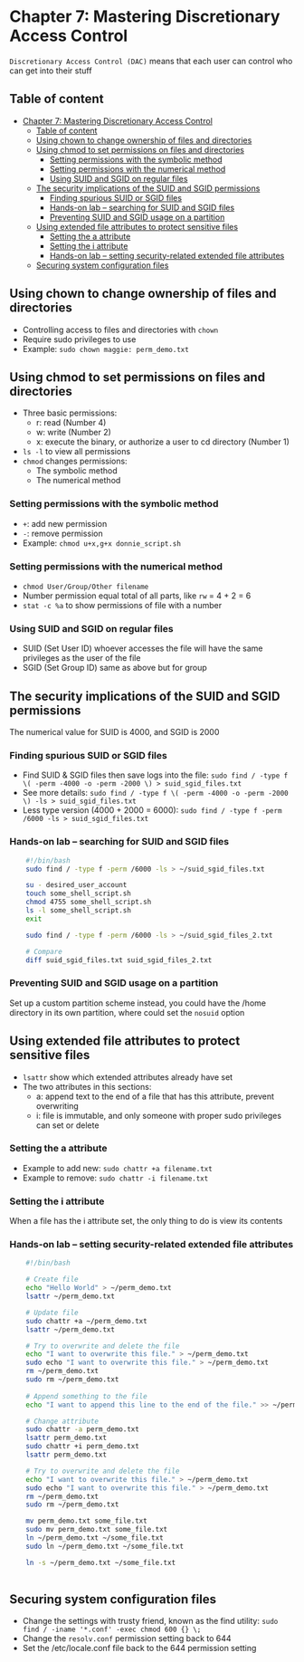 # Chapter 7: Mastering Discretionary Access Control

`Discretionary Access Control (DAC)` means that each user can control who can get into their stuff

## Table of content

- [Chapter 7: Mastering Discretionary Access Control](#chapter-7-mastering-discretionary-access-control)
  - [Table of content](#table-of-content)
  - [Using chown to change ownership of files and directories](#using-chown-to-change-ownership-of-files-and-directories)
  - [Using chmod to set permissions on files and directories](#using-chmod-to-set-permissions-on-files-and-directories)
    - [Setting permissions with the symbolic method](#setting-permissions-with-the-symbolic-method)
    - [Setting permissions with the numerical method](#setting-permissions-with-the-numerical-method)
    - [Using SUID and SGID on regular files](#using-suid-and-sgid-on-regular-files)
  - [The security implications of the SUID and SGID permissions](#the-security-implications-of-the-suid-and-sgid-permissions)
    - [Finding spurious SUID or SGID files](#finding-spurious-suid-or-sgid-files)
    - [Hands-on lab – searching for SUID and SGID files](#hands-on-lab--searching-for-suid-and-sgid-files)
    - [Preventing SUID and SGID usage on a partition](#preventing-suid-and-sgid-usage-on-a-partition)
  - [Using extended file attributes to protect sensitive files](#using-extended-file-attributes-to-protect-sensitive-files)
    - [Setting the a attribute](#setting-the-a-attribute)
    - [Setting the i attribute](#setting-the-i-attribute)
    - [Hands-on lab – setting security-related extended file attributes](#hands-on-lab--setting-security-related-extended-file-attributes)
  - [Securing system configuration files](#securing-system-configuration-files)

## Using chown to change ownership of files and directories

 - Controlling access to files and directories with `chown`
 - Require sudo privileges to use
 - Example: `sudo chown maggie: perm_demo.txt`    

## Using chmod to set permissions on files and directories

 - Three basic permissions:
    - r: read (Number 4)
    - w: write (Number 2)
    - x: execute the binary, or authorize a user to cd directory (Number 1)
 - `ls -l` to view all permissions
 - `chmod` changes permissions:
    - The symbolic method
    - The numerical method 

### Setting permissions with the symbolic method

 - `+`: add new permission
 - `-`: remove permission
 - Example: `chmod u+x,g+x donnie_script.sh`

### Setting permissions with the numerical method

 - `chmod User/Group/Other filename`   
 - Number permission equal total of all parts, like `rw` = 4 + 2 = 6
 - `stat -c %a` to show permissions of file with a number

### Using SUID and SGID on regular files

 - SUID (Set User ID) whoever accesses the file will have the same privileges as the user of the file
 - SGID (Set Group ID) same as above but for group

## The security implications of the SUID and SGID permissions
 
The numerical value for SUID is 4000, and SGID is 2000

### Finding spurious SUID or SGID files

 - Find SUID & SGID files then save logs into the file: `sudo find / -type f \( -perm -4000 -o -perm -2000 \) > suid_sgid_files.txt`
 - See more details: `sudo find / -type f \( -perm -4000 -o -perm -2000 \) -ls > suid_sgid_files.txt`
 - Less type version (4000 + 2000 = 6000): `sudo find / -type f -perm /6000 -ls > suid_sgid_files.txt` 


### Hands-on lab – searching for SUID and SGID files

```sh
    #!/bin/bash
    sudo find / -type f -perm /6000 -ls > ~/suid_sgid_files.txt

    su - desired_user_account
    touch some_shell_script.sh
    chmod 4755 some_shell_script.sh
    ls -l some_shell_script.sh
    exit

    sudo find / -type f -perm /6000 -ls > ~/suid_sgid_files_2.txt

    # Compare 
    diff suid_sgid_files.txt suid_sgid_files_2.txt
```

### Preventing SUID and SGID usage on a partition

Set up a custom partition scheme instead, you could have the /home directory in its own partition, where could set the `nosuid` option

## Using extended file attributes to protect sensitive files

 - `lsattr` show which extended attributes already have set
 - The two attributes in this sections:
    - a: append text to the end of a file that has this attribute, prevent overwriting
    - i: file is immutable, and only someone with proper sudo privileges can set or delete

### Setting the a attribute

 - Example to add new: `sudo chattr +a filename.txt`
 - Example to remove: `sudo chattr -i filename.txt`

### Setting the i attribute

When a file has the i attribute set, the only thing to do is view its contents

### Hands-on lab – setting security-related extended file attributes

```sh
    #!/bin/bash

    # Create file
    echo "Hello World" > ~/perm_demo.txt
    lsattr ~/perm_demo.txt

    # Update file 
    sudo chattr +a ~/perm_demo.txt
    lsattr ~/perm_demo.txt

    # Try to overwrite and delete the file
    echo "I want to overwrite this file." > ~/perm_demo.txt
    sudo echo "I want to overwrite this file." > ~/perm_demo.txt
    rm ~/perm_demo.txt
    sudo rm ~/perm_demo.txt
 
    # Append something to the file
    echo "I want to append this line to the end of the file." >> ~/perm_demo.txt

    # Change attribute
    sudo chattr -a perm_demo.txt
    lsattr perm_demo.txt
    sudo chattr +i perm_demo.txt
    lsattr perm_demo.txt

    # Try to overwrite and delete the file
    echo "I want to overwrite this file." > ~/perm_demo.txt
    sudo echo "I want to overwrite this file." > ~/perm_demo.txt
    rm ~/perm_demo.txt
    sudo rm ~/perm_demo.txt

    mv perm_demo.txt some_file.txt
    sudo mv perm_demo.txt some_file.txt
    ln ~/perm_demo.txt ~/some_file.txt
    sudo ln ~/perm_demo.txt ~/some_file.txt

    ln -s ~/perm_demo.txt ~/some_file.txt
    
```

## Securing system configuration files

 - Change the settings with trusty friend, known as the find utility: `sudo find / -iname '*.conf' -exec chmod 600 {} \;`
 - Change the `resolv.conf` permission setting back to 644
- Set the /etc/locale.conf file back to the 644 permission setting


